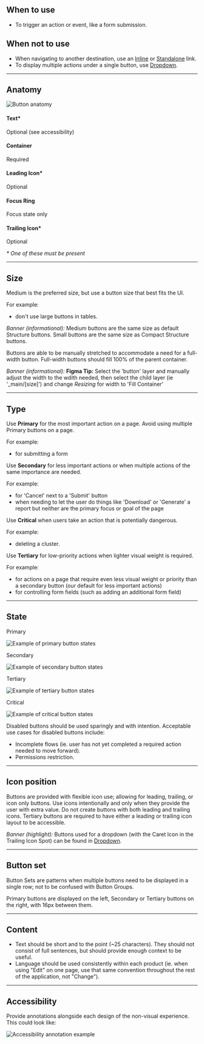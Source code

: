 ## When to use

- To trigger an action or event, like a form submission.

## When not to use

- When navigating to another destination, use an [Inline](/components/link/inline/overview) or [Standalone](/components/link/standalone/overview) link.
- To display multiple actions under a single button, use [Dropdown](/components/dropdown/overview).

---

## Anatomy

![Button anatomy](/assets/components/button/button-anatomy.png)

#### Text\*

Optional (see accessibility)

#### Container

Required

#### Leading Icon\*

Optional

#### Focus Ring

Focus state only

#### Trailing Icon\*

Optional

_\* One of these must be present_

---

## Size

<section>
  <Hds::Button @size="small" @text="Small" />
  <Hds::Button @size="medium" @text="Medium" />
  <Hds::Button @size="large" @text="Large" />
</section>

Medium is the preferred size, but use a button size that best fits the UI.

For example:

- don't use large buttons in tables.

_Banner (informational):_ Medium buttons are the same size as default Structure buttons. Small buttons are the same size as Compact Structure buttons.

<section>
  <Hds::Button @size="large" @isFullWidth={{true}} @text="Full-width button" />
</section>

Buttons are able to be manually stretched to accommodate a need for a full-width button. Full-width buttons should fill 100% of the parent container.

_Banner (informational):_ **Figma Tip:** Select the 'button' layer and manually adjust the width to the wdith needed, then select the child layer (ie '\_main/[size]') and change _Resizing_ for width to 'Fill Container'

---

## Type

<section>
  <Hds::Button @color="primary" @icon="arrow-right" @iconPosition="trailing" @text="Primary" />
</section>

Use **Primary** for the most important action on a page. Avoid using multiple Primary buttons on a page.

For example:

- for submitting a form

<section>
  <Hds::Button @color="secondary" @icon="arrow-right" @iconPosition="trailing" @text="Secondary" />
</section>

Use **Secondary** for less important actions or when multiple actions of the same importance are needed.

For example:

- for 'Cancel' next to a 'Submit' button
- when needing to let the user do things like 'Download' or 'Generate' a report but neither are the primary focus or goal of the page

<section>
  <Hds::Button @color="critical" @icon="arrow-right" @iconPosition="trailing" @text="Critical" />
</section>

Use **Critical** when users take an action that is potentially dangerous.

For example:

- deleting a cluster.

<section>
  <Hds::Button @color="tertiary" @icon="arrow-right" @iconPosition="trailing" @text="Tertiary" />
</section>

Use **Tertiary** for low-priority actions when lighter visual weight is required.

For example:

- for actions on a page that require even less visual weight or priority than a secondary button (our default for less important actions)
- for controlling form fields (such as adding an additional form field)

---

## State

Primary

![Example of primary button states](/assets/components/button/button-state-primary.png)

Secondary

![Example of secondary button states](/assets/components/button/button-state-secondary.png)

Tertiary

![Example of tertiary button states](/assets/components/button/button-state-tertiary.png)

Critical

![Example of critical button states](/assets/components/button/button-state-critical.png)

Disabled buttons should be used sparingly and with intention. Acceptable use cases for disabled buttons include:

- Incomplete flows (ie. user has not yet completed a required action needed to move forward).
- Permissions restriction.

---

## Icon position

<section>
  <Hds::ButtonSet>
    <Hds::Button @color="secondary" @text="No icon" />
    <Hds::Button @color="secondary" @text="Leading Icon" @icon="plus" @iconPosition="leading" />
    <Hds::Button @color="secondary" @text="Trailing Icon" @icon="arrow-right" @iconPosition="trailing" />
    <Hds::Button @color="secondary" @text="No text" @icon="plus" @isIconOnly={{true}} />
  </Hds::ButtonSet>
</section>

Buttons are provided with flexible icon use; allowing for leading, trailing, or icon only buttons. Use icons intentionally and only when they provide the user with extra value. Do not create buttons with both leading and trailing icons. Tertiary buttons are required to have either a leading or trailing icon layout to be accessible.

_Banner (highlight):_ Buttons used for a dropdown (with the Caret Icon in the Trailing Icon Spot) can be found in [Dropdown](/components/dropdown/overview).

---

## Button set

Button Sets are patterns when multiple buttons need to be displayed in a single row; not to be confused with Button Groups.

<section>
  <Hds::ButtonSet>
    <Hds::Button @color="primary" @text="Submit" />
    <Hds::Button @color="secondary" @text="Cancel" />
  </Hds::ButtonSet>
</section>

Primary buttons are displayed on the left, Secondary or Tertiary buttons on the right, with 16px between them.

---

## Content

- Text should be short and to the point (~25 characters). They should not consist of full sentences, but should provide enough context to be useful.
- Language should be used consistently within each product (ie. when using "Edit" on one page, use that same convention throughout the rest of the application, not "Change").

---

## Accessibility

Provide annotations alongside each design of the non-visual experience. This could look like:

![Accessibility annotation example](/assets/components/button/button-annotation_example.png)

